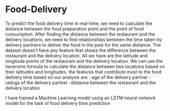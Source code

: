 # Food-Delivery
To predict the food delivery time in real-time, we need to calculate the distance between the food preparation point and the point of food consumption. After finding the distance between the restaurant and the delivery locations, we need to find relationships between the time taken by delivery partners to deliver the food in the past for the same distance.
The dataset doesn’t have any feature that shows the difference between the restaurant and the delivery location. All we have are the latitude and longitude points of the restaurant and the delivery location. We can use the haversine formula to calculate the distance between two locations based on their latitudes and longitudes.
the features that contribute most to the food delivery time based on our analysis are:
-age of the delivery partner
-ratings of the delivery partner
-distance between the restaurant and the delivery location

I have trained a Machine Learning model using an LSTM neural network model for the task of food delivery time prediction
